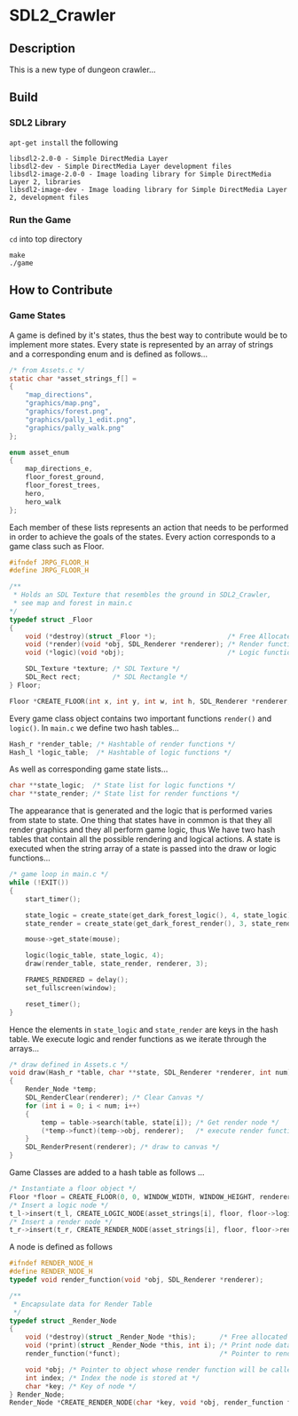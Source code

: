 # SDL2_Crawler
## Description
This is a new type of dungeon crawler...
## Build
### SDL2 Library
`apt-get install` the following
```
libsdl2-2.0-0 - Simple DirectMedia Layer
libsdl2-dev - Simple DirectMedia Layer development files
libsdl2-image-2.0-0 - Image loading library for Simple DirectMedia Layer 2, libraries
libsdl2-image-dev - Image loading library for Simple DirectMedia Layer 2, development files
```
### Run the Game
`cd` into top directory
```
make
./game
```
## How to Contribute
### Game States
A game is defined by it's states, thus the best way to contribute would be to implement more states.
Every state is represented by an array of strings and a corresponding enum and is defined as follows...
```c
/* from Assets.c */
static char *asset_strings_f[] =
{
    "map_directions",
    "graphics/map.png",
    "graphics/forest.png",
    "graphics/pally_1_edit.png",
    "graphics/pally_walk.png"
};

enum asset_enum
{
    map_directions_e,
    floor_forest_ground,
    floor_forest_trees,
    hero,
    hero_walk
};

```
Each member of these lists represents an action that needs to be performed in order to achieve the goals of the states. Every action corresponds to a game class such as Floor.

```c
#ifndef JRPG_FLOOR_H
#define JRPG_FLOOR_H

/**
 * Holds an SDL Texture that resembles the ground in SDL2_Crawler,
 * see map and forest in main.c
*/
typedef struct _Floor
{
    void (*destroy)(struct _Floor *);                  /* Free Allocated Memory */
    void (*render)(void *obj, SDL_Renderer *renderer); /* Render function */
    void (*logic)(void *obj);                          /* Logic function */

    SDL_Texture *texture; /* SDL Texture */
    SDL_Rect rect;        /* SDL Rectangle */
} Floor;

Floor *CREATE_FLOOR(int x, int y, int w, int h, SDL_Renderer *renderer, const char *path);
```
Every game class object contains two important functions `render()` and `logic()`. In `main.c` we define two hash tables...
```c
Hash_r *render_table; /* Hashtable of render functions */
Hash_l *logic_table;  /* Hashtable of logic functions */
```
As well as corresponding game state lists...
```c
char **state_logic;  /* State list for logic functions */
char **state_render; /* State list for render functions */
```
The appearance that is generated and the logic that is performed varies from state to state. One thing that states have in common is that they all render graphics and they all perform game logic, thus We have two hash tables that contain all the possible rendering and logical actions.  A state is executed when the string array of a state is passed into the draw or logic functions...
```c
/* game loop in main.c */
while (!EXIT())
{
    start_timer();

    state_logic = create_state(get_dark_forest_logic(), 4, state_logic);
    state_render = create_state(get_dark_forest_render(), 3, state_render);

    mouse->get_state(mouse);

    logic(logic_table, state_logic, 4);
    draw(render_table, state_render, renderer, 3);

    FRAMES_RENDERED = delay();
    set_fullscreen(window);

    reset_timer();
}
```
Hence the elements in `state_logic` and `state_render` are keys in the hash table. We execute logic and render functions as we iterate through the arrays...
```c
/* draw defined in Assets.c */
void draw(Hash_r *table, char **state, SDL_Renderer *renderer, int num)
{
    Render_Node *temp;
    SDL_RenderClear(renderer); /* Clear Canvas */
    for (int i = 0; i < num; i++)
    {
        temp = table->search(table, state[i]); /* Get render node */
        (*temp->funct)(temp->obj, renderer);   /* execute render function */
    }
    SDL_RenderPresent(renderer); /* draw to canvas */
}
```
Game Classes are added to a hash table as follows ...
```c
/* Instantiate a floor object */
Floor *floor = CREATE_FLOOR(0, 0, WINDOW_WIDTH, WINDOW_HEIGHT, renderer, asset_strings[i]);
/* Insert a logic node */
t_l->insert(t_l, CREATE_LOGIC_NODE(asset_strings[i], floor, floor->logic));
/* Insert a render node */
t_r->insert(t_r, CREATE_RENDER_NODE(asset_strings[i], floor, floor->render));
```
A node is defined as follows
```c
#ifndef RENDER_NODE_H
#define RENDER_NODE_H
typedef void render_function(void *obj, SDL_Renderer *renderer);

/**
 * Encapsulate data for Render Table
 */
typedef struct _Render_Node
{
    void (*destroy)(struct _Render_Node *this);      /* Free allocated memory */
    void (*print)(struct _Render_Node *this, int i); /* Print node data */
    render_function(*funct);                         /* Pointer to render function */

    void *obj; /* Pointer to object whose render function will be called */
    int index; /* Index the node is stored at */
    char *key; /* Key of node */
} Render_Node;
Render_Node *CREATE_RENDER_NODE(char *key, void *obj, render_function funct);``c

```
